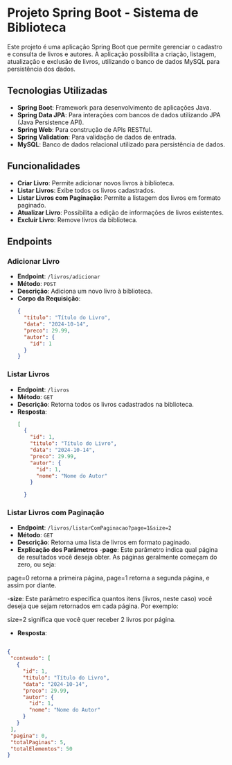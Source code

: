 # Projeto Spring Boot - Sistema de Biblioteca

Este projeto é uma aplicação Spring Boot que permite gerenciar o cadastro e consulta de livros e autores. A aplicação possibilita a criação, listagem, atualização e exclusão de livros, utilizando o banco de dados MySQL para persistência dos dados.

## Tecnologias Utilizadas
- **Spring Boot**: Framework para desenvolvimento de aplicações Java.
- **Spring Data JPA**: Para interações com bancos de dados utilizando JPA (Java Persistence API).
- **Spring Web**: Para construção de APIs RESTful.
- **Spring Validation**: Para validação de dados de entrada.
- **MySQL**: Banco de dados relacional utilizado para persistência de dados.

## Funcionalidades

- **Criar Livro**: Permite adicionar novos livros à biblioteca.
- **Listar Livros**: Exibe todos os livros cadastrados.
- **Listar Livros com Paginação**: Permite a listagem dos livros em formato paginado.
- **Atualizar Livro**: Possibilita a edição de informações de livros existentes.
- **Excluir Livro**: Remove livros da biblioteca.

## Endpoints

### Adicionar Livro
- **Endpoint**: `/livros/adicionar`
- **Método**: `POST`
- **Descrição**: Adiciona um novo livro à biblioteca.
- **Corpo da Requisição**:
  ```json
  {
    "titulo": "Título do Livro",
    "data": "2024-10-14",
    "preco": 29.99,
    "autor": {
      "id": 1
    }
  }

    ```
### Listar Livros
- **Endpoint**: `/livros`
- **Método**: `GET`
- **Descrição**: Retorna todos os livros cadastrados na biblioteca.
- **Resposta**:
  ```json
  [
    {
      "id": 1,
      "titulo": "Título do Livro",
      "data": "2024-10-14",
      "preco": 29.99,
      "autor": {
        "id": 1,
        "nome": "Nome do Autor"
      }

    }

    ```
### Listar Livros com Paginação
- **Endpoint**: `/livros/listarComPaginacao?page=1&size=2`
- **Método**: `GET`
- **Descrição**: Retorna uma lista de livros em formato paginado.
- **Explicação dos Parâmetros**
-**page**: Este parâmetro indica qual página de resultados você deseja obter. As páginas geralmente começam do zero, ou seja:

page=0 retorna a primeira página,
page=1 retorna a segunda página, e assim por diante.

-**size**: Este parâmetro especifica quantos itens (livros, neste caso) você deseja que sejam retornados em cada página. Por exemplo:

size=2 significa que você quer receber 2 livros por página.
- **Resposta**:

 ```json
 
{
  "conteudo": [
    {
      "id": 1,
      "titulo": "Título do Livro",
      "data": "2024-10-14",
      "preco": 29.99,
      "autor": {
        "id": 1,
        "nome": "Nome do Autor"
      }
    }
  ],
  "pagina": 0,
  "totalPaginas": 5,
  "totalElementos": 50
}
 ```
